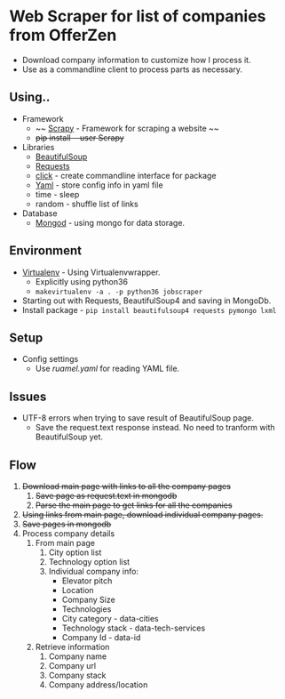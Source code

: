 # Web Scraper for list of companies from OfferZen
* Download company information to customize how I process it.
* Use as a commandline client to process parts as necessary.

## Using..
* Framework
    * ~~ [Scrapy](https://docs.scrapy.org/en/latest/index.html) - Framework for scraping a website ~~
    * ~~pip install --user Scrapy~~
* Libraries
    * [BeautifulSoup](https://www.crummy.com/software/BeautifulSoup/)
    * [Requests](http://docs.python-requests.org/en/master/)
    * [click](http://click.pocoo.org/5/) - create commandline interface for package
    * [Yaml](http://yaml.readthedocs.io/en/latest/) - store config info in yaml file
    * time - sleep
    * random - shuffle list of links
* Database
    * [Mongod](https://www.mongodb.com/) - using mongo for data storage.

## Environment
* [Virtualenv](https://virtualenvwrapper.readthedocs.io/en/latest/install.html) - Using Virtualenvwrapper.
    * Explicitly using python36
    * `makevirtualenv -a . -p python36 jobscraper`
* Starting out with Requests, BeautifulSoup4 and saving in MongoDb.
* Install package - `pip install beautifulsoup4 requests pymongo lxml`

## Setup
* Config settings
    * Use *ruamel.yaml* for reading YAML file.

## Issues
* UTF-8 errors when trying to save result of BeautifulSoup page.
    * Save the request.text response instead. No need to tranform with BeautifulSoup yet.

## Flow
1. ~~Download main page with links to all the company pages~~
    1. ~~Save page as request.text in mongodb~~
    1. ~~Parse the main page to get links for all the companies~~
1. ~~Using links from main page, download individual company pages.~~
1. ~~Save pages in mongodb~~
1. Process company details
    1. From main page
        1. City option list
        1. Technology option list
        1. Individual company info:
            * Elevator pitch
            * Location
            * Company Size
            * Technologies
            * City category - data-cities
            * Technology stack - data-tech-services
            * Company Id - data-id
    1. Retrieve information
        1. Company name
        1. Company url
        1. Company stack
        1. Company address/location
